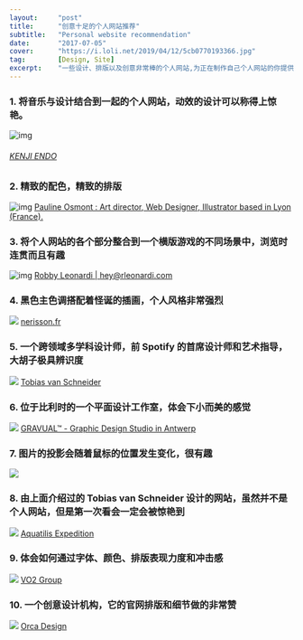 ```yaml
---
layout:     "post"
title:      "创意十足的个人网站推荐"
subtitle:   "Personal website recommendation"
date:       "2017-07-05"
cover:      "https://i.loli.net/2019/04/12/5cb0770193366.jpg"
tag:        [Design, Site]
excerpt:    "一些设计、排版以及创意非常棒的个人网站,为正在制作自己个人网站的你提供灵感..."
---
```


### 1. 将音乐与设计结合到一起的个人网站，动效的设计可以称得上惊艳。
![img](https://i.loli.net/2018/07/10/5b441b18d4151.jpg)
###### [KENJI ENDO](http://kenjiendo.com/)

### 2. 精致的配色，精致的排版
![img](https://i.loli.net/2018/07/10/5b441b22157cc.jpg)
[Pauline Osmont : Art director, Web Designer, Illustrator based in Lyon (France).](http://www.paulineosmont.com/)

### 3. 将个人网站的各个部分整合到一个横版游戏的不同场景中，浏览时连贯而且有趣
![img](https://i.loli.net/2018/07/10/5b441b2c5c28a.jpg)
[Robby Leonardi | hey@rleonardi.com](http://www.rleonardi.com/)

### 4. 黑色主色调搭配着怪诞的插画，个人风格非常强烈
![](https://i.loli.net/2018/07/10/5b441b3876795.jpg)
[nerisson.fr](http://www.nerisson.fr/)

### 5. 一个跨领域多学科设计师，前 Spotify 的首席设计师和艺术指导，大胡子极具辨识度
![](https://i.loli.net/2018/07/10/5b441b3e4f681.jpg)
[Tobias van Schneider](http://www.vanschneider.com/)

### 6. 位于比利时的一个平面设计工作室，体会下小而美的感觉
![](https://i.loli.net/2018/07/10/5b441b46060d1.jpg)
[GRAVUAL™ - Graphic Design Studio in Antwerp](http://gravual.com/en/)

### 7. 图片的投影会随着鼠标的位置发生变化，很有趣
![](https://i.loli.net/2018/07/10/5b441b4e81b64.jpg)

### 8. 由上面介绍过的 Tobias van Schneider 设计的网站，虽然并不是个人网站，但是第一次看会一定会被惊艳到
![](https://i.loli.net/2018/07/10/5b441b55ea5ed.jpg)
[Aquatilis Expedition](http://aquatilis.tv/)

### 9. 体会如何通过字体、颜色、排版表现力度和冲击感
![](https://i.loli.net/2018/07/10/5b441b7bad6f1.jpg)
[VO2 Group](http://www.vo2-group.com/)

### 10. 一个创意设计机构，它的官网排版和细节做的非常赞
![](https://i.loli.net/2018/07/10/5b441b8160f6e.jpg)
[Orca Design](http://www.onlyorca.com/)
